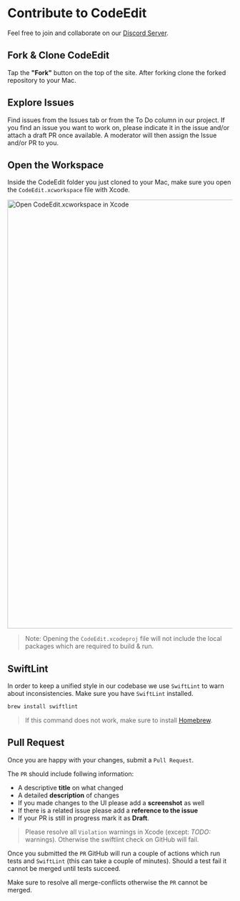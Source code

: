 # Contribute to CodeEdit

Feel free to join and collaborate on our [Discord Server](https://discord.gg/vChUXVf9Em).

## Fork & Clone CodeEdit

Tap the **"Fork"** button on the top of the site. After forking clone the forked repository to your Mac.

## Explore Issues

Find issues from the Issues tab or from the To Do column in our project. If you find an issue you want to work on, please indicate it in the issue and/or attach a draft PR once available. A moderator will then assign the Issue and/or PR to you.

## Open the Workspace

Inside the CodeEdit folder you just cloned to your Mac, make sure you open the `CodeEdit.xcworkspace` file with Xcode.

<img width="960" alt="Open CodeEdit.xcworkspace in Xcode" src="https://user-images.githubusercontent.com/9460130/158924759-42a61d23-4961-4bfb-8d44-930ec2427f0f.png">

> Note: Opening the `CodeEdit.xcodeproj` file will not include the local packages which are required to build & run.

## SwiftLint

In order to keep a unified style in our codebase we use `SwiftLint` to warn about inconsistencies. Make sure you have `SwiftLint` installed.

```bash
brew install swiftlint
```

> If this command does not work, make sure to install [Homebrew](https://brew.sh).

## Pull Request

Once you are happy with your changes, submit a `Pull Request`.

The `PR` should include follwing information:
* A descriptive **title** on what changed
* A detailed **description** of changes
* If you made changes to the UI please add a **screenshot** as well
* If there is a related issue please add a **reference to the issue**
* If your PR is still in progress mark it as **Draft**.

> Please resolve all `Violation` warnings in Xcode (except: _TODO:_ warnings). Otherwise the swiftlint check on GitHub will fail.

Once you submitted the `PR` GitHub will run a couple of actions which run tests and `SwiftLint` (this can take a couple of minutes). Should a test fail it cannot be merged until tests succeed.

Make sure to resolve all merge-conflicts otherwise the `PR` cannot be merged.
 
